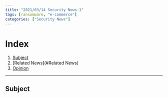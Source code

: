 ```yaml
---
title: "2021/03/14 Security News-1"
tags: [ransomware, "e-commerce"]
categories: ["Security News"]
---
```


# Index

1. [Subject](#Subject)
2. [Related News](#Related News)
3. [Opinion](#Opinion)

* * *

## Subject


